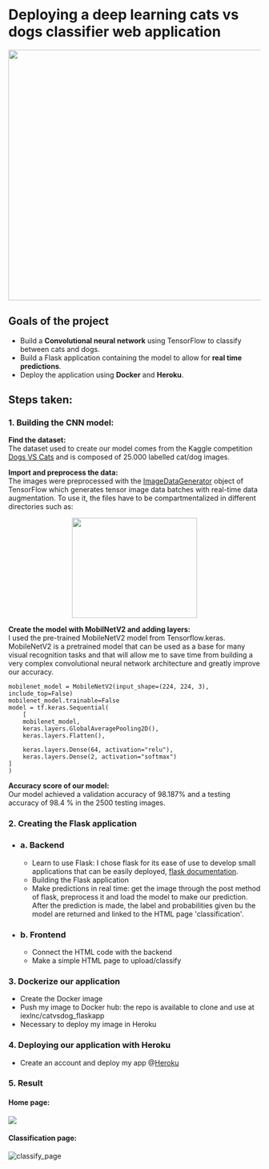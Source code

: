 # Deploying a deep learning cats vs dogs classifier web application

<center><img src="https://user-images.githubusercontent.com/63811972/182856003-a47fff6e-35fa-4311-b60d-c36e88cda163.gif" height="500" width="1000"></center>

## Goals of the project

- Build a __Convolutional neural network__ using TensorFlow to classify between cats and dogs. 
- Build a Flask application containing the model to allow for __real time predictions__.
- Deploy the application using __Docker__ and __Heroku__.


## Steps taken:

### 1. Building the CNN model:

__Find the dataset:__ <br>
The dataset used to create our model comes from the Kaggle competition [Dogs VS Cats](https://www.kaggle.com/c/dogs-vs-cats/data) and is composed of 25.000 labelled cat/dog images.


__Import and preprocess the data:__ <br>
The images were preprocessed with the [ImageDataGenerator](https://www.tensorflow.org/api_docs/python/tf/keras/preprocessing/image/ImageDataGenerator) object of TensorFlow which generates tensor image data batches with real-time data augmentation. To use it, the files have to be compartmentalized in different directories such as:
  <center><img src="https://user-images.githubusercontent.com/63811972/182862131-e4ede621-1ea4-4350-b95e-467c93e635ba.png" height="200" width="250"></center>


__Create the model with MobilNetV2 and adding layers:__ <br>
I used the pre-trained MobileNetV2 model from Tensorflow.keras. MobileNetV2 is a pretrained model that can be used as a base for many visual recognition tasks and that will allow me to save time from building a very complex convolutional neural network architecture and greatly improve our accuracy.

```
mobilenet_model = MobileNetV2(input_shape=(224, 224, 3), include_top=False)
mobilenet_model.trainable=False
model = tf.keras.Sequential(
    [
    mobilenet_model,
    keras.layers.GlobalAveragePooling2D(),
    keras.layers.Flatten(),

    keras.layers.Dense(64, activation="relu"),
    keras.layers.Dense(2, activation="softmax")
]
)
```

__Accuracy score of our model:__ <br>
Our model achieved a validation accuracy of 98.187% and a testing accuracy of 98.4 % in the 2500 testing images.


### 2. Creating the Flask application 

- ### a. Backend

  - Learn to use Flask: I chose flask for its ease of use to develop small applications that can be easily deployed, [flask documentation](https://flask.palletsprojects.com/en/2.2.x/).
  - Building the Flask application
  - Make predictions in real time:  get the image through the post method of flask, preprocess it and load the model to make our prediction. After the prediction is made, the label and probabilities given bu the model are returned and linked to the HTML page 'classification'.

- ### b. Frontend

  - Connect the HTML code with the backend
  - Make a simple HTML page to upload/classify

### 3. Dockerize our application

- Create the Docker image
- Push my image to Docker hub: the repo is available to clone and use at iexlnc/catvsdog_flaskapp
- Necessary to deploy my image in Heroku

### 4. Deploying our application with Heroku

- Create an account and deploy my app @[Heroku](https://www.heroku.com/platform)


### 5. Result

#### Home page:
<img src="https://user-images.githubusercontent.com/63811972/182874380-ce77e809-1121-4300-9d0a-ba383065a5a0.png">

#### Classification page:
![classify_page](https://user-images.githubusercontent.com/63811972/182874592-e79ff919-b2c3-4cf3-9e0d-375c5338b4e5.png)




